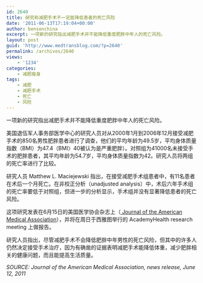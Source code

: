 ```yaml
---
id: 2640
title: 研究称减肥手术不一定能降低患者的死亡风险
date: '2011-06-13T17:19:04+00:00'
author: bensonchina
excerpt: 一项新的研究指出减肥手术并不能降低重度肥胖中年人的死亡风险。
layout: post
guid: 'http://www.medtransblog.com/?p=2640'
permalink: /archives/2640
views:
    - '1234'
categories:
    - 减肥瘦身
tags:
    - 减肥
    - 减肥手术
    - 死亡
    - 风险
---
```


一项新的研究指出减肥手术并不能降低重度肥胖中年人的死亡风险。

美国退伍军人事务部医学中心的研究人员对从2000年1月到2006年12月接受减肥手术的850名男性肥胖患者进行了调查，他们的平均年龄为49.5岁，平均身体质量指数（BMI）为47.4（BMI〉40被认为是严重肥胖）。对照组为41000名未接受手术的肥胖患者，其平均年龄为54.7岁，平均身体质量指数为42。研究人员将两组的死亡率进行了比较。

研究人员 Matthew L. Maciejewski 指出，在接受减肥手术组患者中，有11名患者在术后一个月死亡。在非校正分析（unadjusted analysis）中，术后六年手术组的死亡率要低于对照组，但进一步的分析显示，手术组并没有显著降低患者的死亡风险。

这项研究发表在6月15日的美国医学协会杂志上（[ Journal of the American Medical Association](http://jama.ama-assn.org/)），并将在周日于西雅图举行的 AcademyHealth research meeting 上做报告。

研究人员指出，尽管减肥手术不会降低肥胖中年男性的死亡风险，但其中的许多人仍然决定接受手术治疗，因为有确凿的证据表明减肥手术能降低体重，减少肥胖相关的健康问题，而且能提高生活质量。

*SOURCE: Journal of the American Medical Association, news release, June 12, 2011*